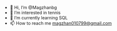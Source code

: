 - 👋 Hi, I’m @Magzhanbg
- 👀 I’m interested in tennis
- 🌱 I’m currently learning SQL
- 📫 How to reach me magzhan010799@gmail.com
